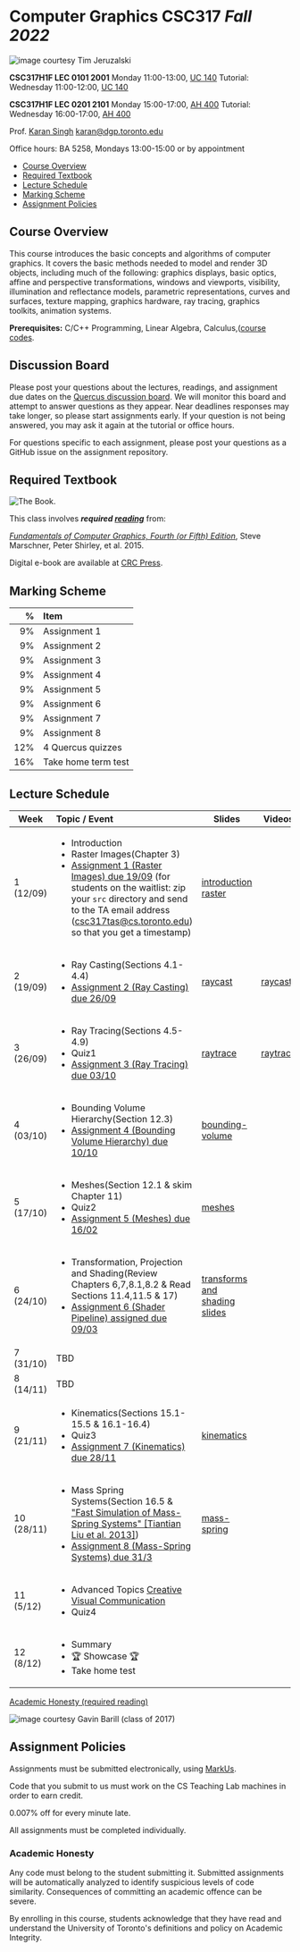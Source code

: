 # Computer Graphics CSC317 _Fall 2022_

![_image courtesy Tim Jeruzalski_](images/bunny-rigid-body.gif)

**CSC317H1F LEC 0101 2001** Monday 11:00-13:00, [UC 140](https://map.utoronto.ca/?id=1809#!m/494517)
Tutorial: Wednesday 11:00-12:00, [UC 140](https://map.utoronto.ca/?id=1809#!m/494517)
 
**CSC317H1F LEC 0201 2101** Monday 15:00-17:00, [AH 400](https://map.utoronto.ca/?id=1809#!m/494578)
Tutorial: Wednesday 16:00-17:00, [AH 400](https://map.utoronto.ca/?id=1809#!m/494578)

Prof. [Karan Singh](https://www.dgp.toronto.edu/~karan/)
karan@dgp.toronto.edu  
  
Office hours: BA 5258, Mondays 13:00-15:00 or by appointment
															
- [Course Overview](#course-overview)
- [Required Textbook](#required-textbook)
- [Lecture Schedule](#lecture-schedule)
- [Marking Scheme](#marking-scheme)
- [Assignment Policies](#assignment-policies)

## Course Overview

This course introduces the basic concepts and algorithms of computer graphics.
It covers the basic methods needed to model and render 3D objects, including
much of the following: graphics displays, basic optics, affine and
perspective transformations, windows and viewports, visibility,											
illumination and reflectance models, parametric representations, curves and surfaces, texture mapping, graphics
hardware, ray tracing, graphics toolkits, animation systems.


**Prerequisites:** C/C++ Programming, Linear Algebra, Calculus,([course
codes](https://artsci.calendar.utoronto.ca/course/csc317h1).


## Discussion Board

Please post your questions about the lectures, readings, and assignment due dates on the
[Quercus discussion
board](https://q.utoronto.ca/courses/280982/discussion_topics). We will monitor
this board and attempt to answer questions as they appear. Near deadlines
responses may take longer, so please start assignments early. If your question
is not being answered, you may ask it again at the tutorial or office hours.

For questions specific to each assignment, please post your questions as a GitHub issue
on the assignment repository.


## Required Textbook


![The Book.](https://www.cs.cornell.edu/~srm/fcg4/K22616_cover-300.jpg)

This class involves  **_required [reading](https://en.wikipedia.org/wiki/Reading)_** from:

[_Fundamentals of Computer Graphics, Fourth (or Fifth)
Edition_](https://www.cs.cornell.edu/~srm/fcg4/), Steve Marschner, Peter Shirley,
et al. 2015.

Digital e-book are available at [CRC
Press](https://www.routledge.com/Fundamentals-of-Computer-Graphics/Marschner-Shirley/p/book/9780367505035).


## Marking Scheme

| % | Item |
| ----: | :-------------- |
| 9% | Assignment 1 | 
| 9% | Assignment 2 | 
| 9% | Assignment 3 | 
| 9% | Assignment 4 | 				  
| 9% | Assignment 5 | 
| 9% | Assignment 6 | 
| 9% | Assignment 7 | 
| 9% | Assignment 8 | 
| 12% | 4 Quercus quizzes |
| 16% | Take home term test |

## Lecture Schedule

| Week | Topic / Event | Slides | Videos
| --- | :-------------- | ---- | ----
| 1 (12/09)   | <ul><li>Introduction</li><li>Raster Images(Chapter 3)</li><li>[Assignment 1 (Raster Images) due 19/09](https://github.com/karansher/computer-graphics-raster-images) (for students on the waitlist: zip your `src` directory and send to the TA email address (csc317tas@cs.toronto.edu) so that you get a timestamp)</li></ul> | [introduction](https://github.com/karansher/317-lectures/blob/main/lecture0.pdf)<br>[raster](https://github.com/karansher/317-lectures/blob/main/lecture1.pdf) |
| 2 (19/09)   | <ul><li>Ray Casting(Sections 4.1-4.4)</li><li>[Assignment 2 (Ray Casting) due 26/09](https://github.com/karansher/computer-graphics-ray-casting)</li></ul> | [raycast](https://github.com/karansher/317-lectures/blob/main/lecture2.pdf) | [raycast](https://drive.google.com/drive/folders/1I2oBpRZ4mT07M-NnOsAW_NDaD7q9-tvd?usp=sharing)
| 3 (26/09) | <ul><li>Ray Tracing(Sections 4.5-4.9)</li><li>Quiz1</li><li>[Assignment 3 (Ray Tracing) due 03/10](https://github.com/karansher/computer-graphics-ray-tracing)</li></ul> | [raytrace](https://github.com/karansher/317-lectures/blob/main/lecture3.pdf) | [raytrace](https://drive.google.com/drive/folders/1OKYt9zmA9Gy8O_ksis1M4bifbcbEN1vt?usp=sharing)
| 4 (03/10) | <ul><li>Bounding Volume Hierarchy(Section 12.3)</li><li> [Assignment 4 (Bounding Volume Hierarchy) due 10/10](https://github.com/karansher/computer-graphics-bounding-volume-hierarchy)</li></ul> | [bounding-volume](https://github.com/karansher/317-lectures/blob/main/lecture4.pdf)  | 
| 5  (17/10)  | <ul><li>Meshes(Section 12.1 & skim Chapter 11)</li><li>Quiz2 </li><li>[Assignment 5 (Meshes) due 16/02](https://github.com/karansher/computer-graphics-meshes)</li></ul> | [meshes](https://github.com/karansher/317-lectures/blob/main/lecture5.pdf) | 
| 6  (24/10)  | <ul><li>Transformation, Projection and Shading(Review Chapters 6,7,8.1,8.2 & Read Sections 11.4,11.5 & 17) </li><li>[Assignment 6 (Shader Pipeline) assigned due 09/03](https://github.com/karansher/computer-graphics-shader-pipeline) </li></ul> |[transforms and shading slides](https://github.com/karansher/317-lectures/blob/main/lecture6.pdf) |
| 7  (31/10)  | TBD | |
| 8  (14/11)  | TBD | |
| 9  (21/11)  | <ul><li>Kinematics(Sections 15.1-15.5 & 16.1-16.4)</li><li> Quiz3 </li><li> [Assignment 7 (Kinematics) due 28/11](https://github.com/karansher/computer-graphics-kinematics) </li></ul>  | [kinematics](https://github.com/karansher/317-lectures/blob/main/lecture7.pdf) |
| 10 (28/11)  | <ul><li>Mass Spring Systems(Section 16.5 & ["Fast Simulation of Mass-Spring Systems" [Tiantian Liu et al. 2013]](http://graphics.berkeley.edu/papers/Liu-FSM-2013-11/Liu-FSM-2013-11.pdf))</li><li> [Assignment 8 (Mass-Spring Systems) due 31/3](https://github.com/karansher/computer-graphics-mass-spring-systems)</li></ul> | [mass-spring](https://github.com/karansher/317-lectures/blob/main/lecture8.pdf) |
| 11 (5/12)  | <ul><li>Advanced Topics  [Creative Visual Communication](https://github.com/karansher/317-lectures/blob/main/creative-vis-comm-csc317.pdf)</li><li> Quiz4 </li></ul>
| 12 (8/12)  | <ul><li>Summary</li><li>🏆 Showcase 🏆</li><li> Take home test</li></ul>



[Academic Honesty (required reading)](#academic-honesty)

![_image courtesy Gavin Barill (class of 2017)_](images/gavin-barill-snowglobe.jpg)

## Assignment Policies

Assignments must be submitted electronically, using [MarkUs](https://markus.teach.cs.toronto.edu/2022-01).

Code that you submit to us must work on the CS Teaching Lab machines in order to earn credit.
																	   
																				
																			  
																				
																				
				   

0.007% off for every minute late.

All assignments must be completed individually.
		   
																				
																		
																			 
						
																			
																			  
																				
														  

### Academic Honesty

Any code must belong to the student submitting it. Submitted assignments will
be automatically analyzed to identify suspicious levels of code similarity.
Consequences of committing an academic offence can be severe.
																		
																		
													 
																			   
																  
																	   
																			  
											  
																				
																			  
																		 

By enrolling in this course, students acknowledge that they have read and understand the University of Toronto's definitions and policy on Academic Integrity. 
</article>
